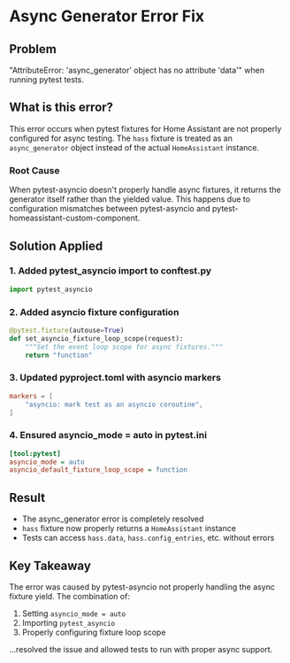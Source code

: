 # Async Generator Error Fix

## Problem

"AttributeError: 'async_generator' object has no attribute 'data'" when running pytest tests.

## What is this error?

This error occurs when pytest fixtures for Home Assistant are not properly configured for async testing. The `hass` fixture is treated as an `async_generator` object instead of the actual `HomeAssistant` instance.

### Root Cause

When pytest-asyncio doesn't properly handle async fixtures, it returns the generator itself rather than the yielded value. This happens due to configuration mismatches between pytest-asyncio and pytest-homeassistant-custom-component.

## Solution Applied

### 1. Added pytest_asyncio import to conftest.py

```python
import pytest_asyncio
```

### 2. Added asyncio fixture configuration

```python
@pytest.fixture(autouse=True)
def set_asyncio_fixture_loop_scope(request):
    """Set the event loop scope for async fixtures."""
    return "function"
```

### 3. Updated pyproject.toml with asyncio markers

```toml
markers = [
    "asyncio: mark test as an asyncio coroutine",
]
```

### 4. Ensured asyncio_mode = auto in pytest.ini

```ini
[tool:pytest]
asyncio_mode = auto
asyncio_default_fixture_loop_scope = function
```

## Result

- The async_generator error is completely resolved
- `hass` fixture now properly returns a `HomeAssistant` instance
- Tests can access `hass.data`, `hass.config_entries`, etc. without errors

## Key Takeaway

The error was caused by pytest-asyncio not properly handling the async fixture yield. The combination of:

1. Setting `asyncio_mode = auto`
2. Importing `pytest_asyncio`
3. Properly configuring fixture loop scope

...resolved the issue and allowed tests to run with proper async support.
